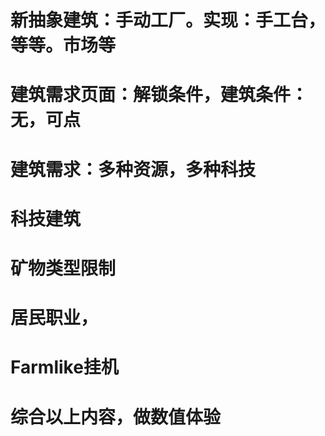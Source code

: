 

# 新抽象建筑：手动工厂。实现：手工台，等等。市场等


# 建筑需求页面：解锁条件，建筑条件：无，可点

# 建筑需求：多种资源，多种科技

# 科技建筑


# 矿物类型限制


# 居民职业，

# Farmlike挂机


# 综合以上内容，做数值体验

